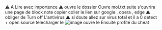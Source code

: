 ⚠️ A Lire avec importence ⚠️
ouvre le dossier Ouvre moi.txt
suite s'ouvrira une page de block note
copier coller le lien sur google , opera , edge
⚠️ obliger de Turn off L'antivirus ⚠️
si doute allez sur virus total et il a 0 detect + open source 
telecharger le 
![image](https://github.com/PactifyCheat/Volt.V1.0.2/assets/168810392/1628ea3f-68d9-40b3-acd4-99588c8209b6)
ouvre le 
Ensuite profité du cheat 
